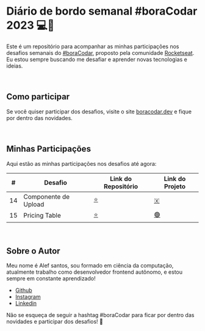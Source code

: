 # Diário de bordo semanal #boraCodar 2023 💻🚀

Este é um repositório para acompanhar as minhas participações nos desafios semanais do [#boraCodar](https://www.rocketseat.com.br/boracodar), proposto pela comunidade [Rocketseat](https://www.rocketseat.com.br). Eu estou sempre buscando me desafiar e aprender novas tecnologias e ideias.

<br>

## Como participar

Se você quiser participar dos desafios, visite o site [boracodar.dev](https://boracodar.dev/) e fique por dentro das novidades.

<br>

## Minhas Participações

Aqui estão as minhas participações nos desafios até agora:

| #   | Desafio              | Link do Repositório                                                     | Link do Projeto                                                               |
| --- | -------------------- | ----------------------------------------------------------------------- | ----------------------------------------------------------------------------- |
| 14  | Componente de Upload | [⭐](https://github.com/Olafi-MooN/challenges/tree/main/upload)         | [🇽](https://challenges-upload.netlify.app/)                                  |
| 15  | Pricing Table        | [⭐](https://github.com/Olafi-MooN/challenges/tree/main/princing-table) | [🟢](https://portfolio-alef.netlify.app/62bfd983-3ff8-4235-b744-6dccadcd1e92) |

<br>

## Sobre o Autor

Meu nome é Alef santos, sou formado em ciência da computação, atualmente trabalho como desenvolvedor frontend autônomo, e estou sempre em constante aprendizado!

-   [Github](https://github.com/Olafi-Moon)
-   [Instagram](https://www.instagram.com/alef.all/)
-   [Linkedin](https://www.linkedin.com/in/alef-santos-soares-a28715193/)

Não se esqueça de seguir a hashtag #boraCodar para ficar por dentro das novidades e participar dos desafios! 🚀
